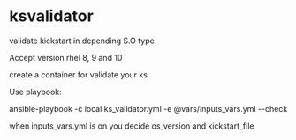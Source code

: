 # ksvalidator
validate kickstart in depending S.O type

Accept version rhel 8, 9 and 10

create a container for validate your ks



Use playbook:

ansible-playbook -c local ks_validator.yml -e @vars/inputs_vars.yml --check

when inputs_vars.yml is on you decide os_version and kickstart_file
